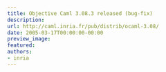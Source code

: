 ```yaml
---
title: Objective Caml 3.08.3 released (bug-fix)
description:
url: http://caml.inria.fr/pub/distrib/ocaml-3.08/
date: 2005-03-17T00:00:00-00:00
preview_image:
featured:
authors:
- inria
---
```



